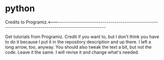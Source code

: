 # python
Credits to Programiz.<--------------------------------------------------------------------------------------------------------

Get tutorials from Programiz. Credit if you want to, but I don't think you have to do it because I put it in the repository description and up there. I left a long arrow, too, anyway. You should also tweak the text a bit, but not the code. Leave it the same. I will revise it and change what's needed.
